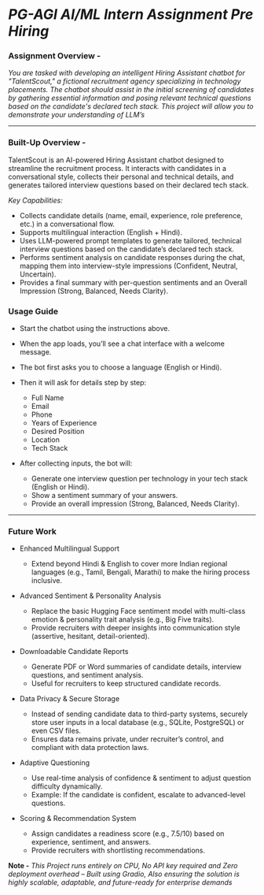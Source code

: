 # ***PG-AGI AI/ML Intern Assignment Pre Hiring***

### **Assignment Overview -**

*You are tasked with developing an intelligent Hiring Assistant chatbot for "TalentScout," a fictional recruitment agency specializing in technology placements. The chatbot should assist in the initial screening of candidates by gathering essential information and posing relevant
technical questions based on the candidate's declared tech stack. This project will allow you to demonstrate your understanding of LLM’s*

----

### **Built-Up Overview -**

TalentScout is an AI-powered Hiring Assistant chatbot designed to streamline the recruitment process. It interacts with candidates in a conversational style, collects their personal and technical details, and generates tailored interview questions based on their declared tech stack.

*Key Capabilities:*

* Collects candidate details (name, email, experience, role preference, etc.) in a conversational flow.
* Supports multilingual interaction (English + Hindi).
* Uses LLM-powered prompt templates to generate tailored, technical interview questions based on the candidate’s declared tech stack.
* Performs sentiment analysis on candidate responses during the chat, mapping them into interview-style impressions (Confident, Neutral, Uncertain).
* Provides a final summary with per-question sentiments and an Overall Impression (Strong, Balanced, Needs Clarity).

### **Usage Guide**

* Start the chatbot using the instructions above.
* When the app loads, you’ll see a chat interface with a welcome message.
* The bot first asks you to choose a language (English or Hindi).
* Then it will ask for details step by step:
   * Full Name
   * Email
   * Phone
   * Years of Experience
   * Desired Position
   * Location
   * Tech Stack

* After collecting inputs, the bot will:
  * Generate one interview question per technology in your tech stack (English or Hindi).
  * Show a sentiment summary of your answers.
  * Provide an overall impression (Strong, Balanced, Needs Clarity).

 ------

### **Future Work**

* Enhanced Multilingual Support
   * Extend beyond Hindi & English to cover more Indian regional languages (e.g., Tamil, Bengali, Marathi) to make the hiring process inclusive.

* Advanced Sentiment & Personality Analysis
  * Replace the basic Hugging Face sentiment model with multi-class emotion & personality trait analysis (e.g., Big Five traits).
  * Provide recruiters with deeper insights into communication style (assertive, hesitant, detail-oriented).
    
* Downloadable Candidate Reports
  * Generate PDF or Word summaries of candidate details, interview questions, and sentiment analysis.
  * Useful for recruiters to keep structured candidate records.

* Data Privacy & Secure Storage
   * Instead of sending candidate data to third-party systems, securely store user inputs in a local database (e.g., SQLite, PostgreSQL) or even CSV files.
   * Ensures data remains private, under recruiter’s control, and compliant with data protection laws.

* Adaptive Questioning
  * Use real-time analysis of confidence & sentiment to adjust question difficulty dynamically.
  * Example: If the candidate is confident, escalate to advanced-level questions.

* Scoring & Recommendation System
  * Assign candidates a readiness score (e.g., 7.5/10) based on experience, sentiment, and answers.
  * Provide recruiters with shortlisting recommendations.

**Note -** *This Project runs entirely on CPU, No API key required and Zero deployment overhead – Built using Gradio, Also ensuring the solution is highly scalable, adaptable, and future-ready for enterprise demands*
